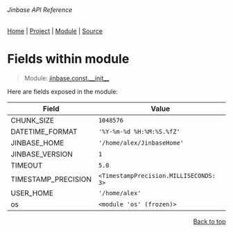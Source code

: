 ###### Jinbase API Reference
[Home](/docs/api/README.md) | [Project](/README.md) | [Module](/docs/api/modules/jinbase/const/__init__/README.md) | [Source](/src/jinbase/const/__init__.py)

# Fields within module
> Module: [jinbase.const.\_\_init\_\_](/docs/api/modules/jinbase/const/__init__/README.md)

Here are fields exposed in the module:

| Field | Value |
| --- | --- |
| CHUNK\_SIZE | `1048576` |
| DATETIME\_FORMAT | `'%Y-%m-%d %H:%M:%S.%fZ'` |
| JINBASE\_HOME | `'/home/alex/JinbaseHome'` |
| JINBASE\_VERSION | `1` |
| TIMEOUT | `5.0` |
| TIMESTAMP\_PRECISION | `<TimestampPrecision.MILLISECONDS: 3>` |
| USER\_HOME | `'/home/alex'` |
| os | `<module 'os' (frozen)>` |

<p align="right"><a href="#jinbase-api-reference">Back to top</a></p>
